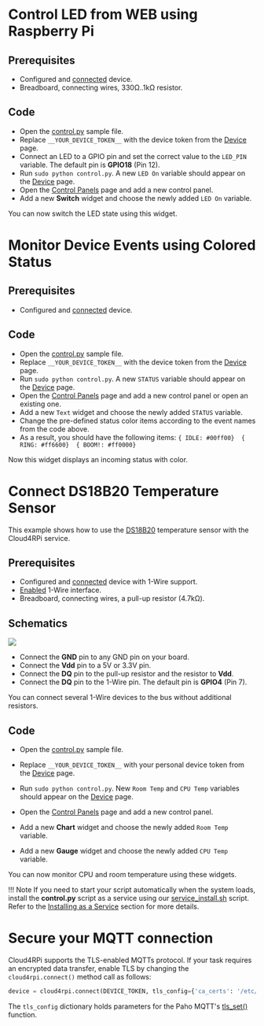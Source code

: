 # Control LED from WEB using Raspberry Pi

## Prerequisites

- Configured and [connected](/#connecting-a-new-device) device.
- Breadboard, connecting wires, 330Ω..1kΩ resistor.

## Code

- Open the [control.py](https://github.com/cloud4rpi/cloud4rpi-raspberrypi-python/blob/master/control.py) sample file.
- Replace `__YOUR_DEVICE_TOKEN__` with the device token from the [Device](https://cloud4rpi.io/devices) page.
- Connect an LED to a GPIO pin and set the correct value to the `LED_PIN` variable. The default pin is **GPIO18** (Pin 12).
- Run `sudo python control.py`. A new `LED On` variable should appear on the [Device](https://cloud4rpi.io/devices) page.
- Open the [Control Panels](https://cloud4rpi.io/control-panels/) page and add a new control panel.
- Add a new **Switch** widget and choose the newly added `LED On` variable.

You can now switch the LED state using this widget.


# Monitor Device Events using Colored Status

## Prerequisites

- Configured and [connected](/#connecting-a-new-device) device.

## Code

- Open the [control.py](https://github.com/cloud4rpi/cloud4rpi-raspberrypi-python/blob/master/control.py) sample file.
- Replace `__YOUR_DEVICE_TOKEN__` with the device token from the [Device](https://cloud4rpi.io/devices) page.
- Run `sudo python control.py`. A new `STATUS` variable should appear on the [Device](https://cloud4rpi.io/devices) page.
- Open the [Control Panels](https://cloud4rpi.io/control-panels/) page and add a new control panel or open an existing one.
- Add a new `Text` widget and choose the newly added `STATUS` variable.
- Change the pre-defined status color items according to the event names from the code above.
- As a result, you should have the following items:
`{ IDLE: #00ff00}  { RING: #ff6600}  { BOOM!: #ff0000}`

Now this widget displays an incoming status with color.



# Connect DS18B20 Temperature Sensor

This example shows how to use the [DS18B20](https://datasheets.maximintegrated.com/en/ds/DS18B20.pdf) temperature sensor with the Cloud4RPi service.

## Prerequisites

- Configured and [connected](/#connecting-a-new-device) device with 1-Wire support.
- [Enabled](/#prerequisites) 1-Wire interface.
- Breadboard, connecting wires, a pull-up resistor (4.7kΩ).

## Schematics

![](/res/ds18b20.png)

- Connect the **GND** pin to any GND pin on your board.
- Connect the **Vdd** pin to a 5V or 3.3V pin.
- Connect the **DQ** pin to the pull-up resistor and the resistor to **Vdd**.
- Connect the **DQ** pin to the 1-Wire pin. The default pin is **GPIO4** (Pin 7).

You can connect several 1-Wire devices to the bus without additional resistors.

## Code

- Open the [control.py](https://github.com/cloud4rpi/cloud4rpi-raspberrypi-python/blob/master/control.py) sample file.
- Replace `__YOUR_DEVICE_TOKEN__` with your personal device token from the [Device](https://cloud4rpi.io/devices) page.

- Run `sudo python control.py`. New `Room Temp` and `CPU Temp` variables should appear on the [Device](https://cloud4rpi.io/devices) page.
- Open the [Control Panels](https://cloud4rpi.io/control-panels/) page and add a new control panel.
- Add a new **Chart** widget and choose the newly added `Room Temp` variable.
- Add a new **Gauge** widget and choose the newly added `CPU Temp` variable.

You can now monitor CPU and room temperature using these widgets.

!!! Note
    If you need to start your script automatically when the system loads, install the **control.py** script as a service using our [service_install.sh](https://github.com/cloud4rpi/cloud4rpi-raspberrypi-python/blob/master/service_install.sh) script. Refer to the [Installing as a Service](/#installing-as-a-service) section for more details.


# Secure your MQTT connection

Cloud4RPi supports the TLS-enabled MQTTs protocol. If your task requires an encrypted data transfer, enable TLS by changing the `cloud4rpi.connect()` method call as follows:

```python
device = cloud4rpi.connect(DEVICE_TOKEN, tls_config={'ca_certs': '/etc/ssl/certs/ca-certificates.crt'})
```

The `tls_config` dictionary holds parameters for the Paho MQTT's [tls_set()](https://github.com/eclipse/paho.mqtt.python#tls_set) function.